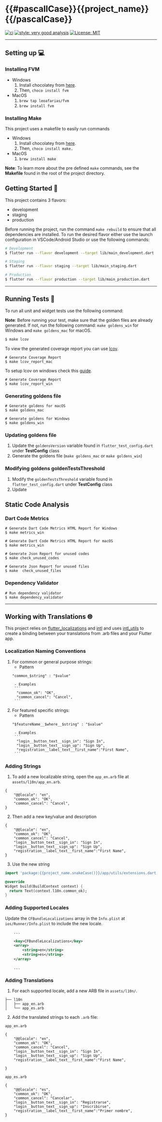 # {{#pascallCase}}{{project_name}}{{/pascalCase}}

[![ci][ci_badge]][ci_badge_link]
[![style: very good analysis][very_good_analysis_badge]][very_good_analysis_link]
[![License: MIT][license_badge]][license_link]

---
## Setting up 💻

### Installing FVM
 - Windows 
    1. Install chocolatey from [here][chocolatey_link].
    2. Then, `choco install fvm`
 - MacOS
    1. `brew tap leoafarias/fvm`
    2. `brew install fvm`



### Installing Make
This project uses a makefile to easily run commands

  - Windows
    1. Install chocolatey from [here][chocolatey_link].
    2. Then, `choco install make.`
  - MacOS
    1. `brew install make`

**Note**: To learn more about the pre defined `make` commands, see the **Makefile** found in the  root of the project directory.

 
## Getting Started 🚀

This project contains 3 flavors:

- development
- staging
- production

Before running the project, run the command `make rebuild` to ensure that all dependencies are installed.
To run the desired flavor either use the launch configuration in VSCode/Android Studio or use the following commands:

```sh
# Development
$ flutter run --flavor development --target lib/main_development.dart

# Staging
$ flutter run --flavor staging --target lib/main_staging.dart

# Production
$ flutter run --flavor production --target lib/main_production.dart
```


---

## Running Tests 🧪

To run all unit and widget tests use the following command:

**Note**: Before running your test, make sure that the golden files are already generated. If not, run the following command: `make goldens_win` for Windows and `make goldens_mac` for macOS.

```sh
$ make lcov
```

To view the generated coverage report you can use [lcov](https://github.com/linux-test-project/lcov).

```Mac
# Generate Coverage Report
$ make lcov_report_mac
```

To setup lcov on windows check this [guide](https://fredgrott.medium.com/lcov-on-windows-7c58dda07080).

```Windows
# Generate Coverage Report
$ make lcov_report_win
```

### Generating goldens file
```Mac
# Generate goldens for macOS
$ make goldens_mac
```

```Windows
# Generate goldens for Windows
$ make goldens_win
```

### Updating goldens file
1. Update the `goldensVersion` variable found in `flutter_test_config.dart` under **TestConfig** class
2. Generate the goldens file (`make goldens_mac` or `make goldens_win`)

### Modifying goldens goldenTestsThreshold
1. Modify the `goldenTestsThreshold` variable found in `flutter_test_config.dart` under **TestConfig** class
2. Update 

## Static Code Analysis

### Dart Code Metrics
```Analyze
# Generate Dart Code Metrics HTML Report for Windows
$ make metrics_win

# Generate Dart Code Metrics HTML Report for macOS
$ make metrics_win
```

```Check unused files/codes
# Generate Json Report for unused codes
$ make check_unused_codes

# Generate Json Report for unused files
$ make  check_unused_files
```


### Dependency Validator
```Check unused dependencies
# Run dependency validator
$ make dependency_validator
```
---

## Working with Translations 🌐

This project relies on [flutter_localizations][flutter_localizations_link] and [intl][intl_link] and uses [intl_utils][intl_utils_link] to create a binding between your translations from .arb files and your Flutter app.


### Localization Naming Conventions
1. For common or general purpose strings: 
    - Pattern
    ```
    "common_$string" : "$value"
    ```
        - Examples
        ```
         "common_ok": "OK",
         "common_cancel": "Cancel",
        ```
2. For featured specific strings:
     - Pattern
    ```
    "$featureName__$where__$string" : "$value"
    ```
        - Examples
        ```
         "login__button_text__sign_in": "Sign In",
         "login__button_text__sign_up": "Sign Up",
         "registration__label_text__first_name":"First Name",
        ```
         
### Adding Strings

1. To add a new localizable string, open the `app_en.arb` file at `assets/l10n/app_en.arb`.

```arb
{
    "@@locale": "en",
    "common_ok": "OK",
    "common_cancel": "Cancel",
}
```

2. Then add a new key/value and description

```arb
{
    "@@locale": "en",
    "common_ok": "OK",
    "common_cancel": "Cancel",
    "login__button_text__sign_in": "Sign In",
    "login__button_text__sign_up": "Sign Up",
    "registration__label_text__first_name":"First Name",
}
```

3. Use the new string

```dart
import 'package:{{project_name.snakeCase()}}/app/utils/extensions.dart';

@override
Widget build(BuildContext context) {
  return Text(context.l10n.common_ok);
}
```

### Adding Supported Locales

Update the `CFBundleLocalizations` array in the `Info.plist` at `ios/Runner/Info.plist` to include the new locale.

```xml
    ...

    <key>CFBundleLocalizations</key>
	<array>
		<string>en</string>
		<string>es</string>
	</array>

    ...
```

### Adding Translations

1. For each supported locale, add a new ARB file in `assets/l10n/`.

```
├── l10n
│   ├── app_en.arb
│   └── app_es.arb
```

2. Add the translated strings to each `.arb` file:

`app_en.arb`

```arb
{
    "@@locale": "en",
    "common_ok": "OK",
    "common_cancel": "Cancel",
    "login__button_text__sign_in": "Sign In",
    "login__button_text__sign_up": "Sign Up",
    "registration__label_text__first_name":"First Name",
    
}
```

`app_es.arb`

```arb
{
    "@@locale": "es",
    "common_ok": "OK",
    "common_cancel": "Cancelar",
    "login__button_text__sign_in": "Registrarse",
    "login__button_text__sign_up": "Inscribirse",
    "registration__label_text__first_name":"Primer nombre",
}
```
[ci_badge]: https://github.com/VeryGoodOpenSource/very_good_coverage/workflows/ci/badge.svg
[ci_badge_link]: https://github.com/VeryGoodOpenSource/very_good_coverage/actions
[flutter_localizations_link]: https://api.flutter.dev/flutter/flutter_localizations/flutter_localizations-library.html
[intl_link]: https://pub.dev/packages/intl
[intl_utils_link]: https://pub.dev/packages/intl_utils
[license_badge]: https://img.shields.io/badge/license-MIT-blue.svg
[license_link]: https://opensource.org/licenses/MIT
[very_good_analysis_badge]: https://img.shields.io/badge/style-very_good_analysis-B22C89.svg
[very_good_analysis_link]: https://pub.dev/packages/very_good_analysis
[very_good_cli_link]: https://github.com/VeryGoodOpenSource/very_good_cli
[chocolatey_link]: https://chocolatey.org/install
